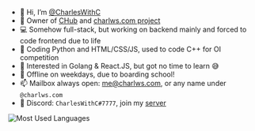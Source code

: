 - 👋 Hi, I’m [@CharlesWithC](https://github.com/CharlesWithC)
- 🚚 Owner of [CHub](https://drivershub.charlws.com) and [charlws.com project](https://charlws.com)
- 💻 Somehow full-stack, but working on backend mainly and forced to code frontend due to life
- 🐍 Coding Python and HTML/CSS/JS, used to code C++ for OI competition
- 🌱 Interested in Golang & React.JS, but got no time to learn 😅
- 👀 Offline on weekdays, due to boarding school!
- 📫 Mailbox always open: [me@charlws.com](mailto:me@charlws.com), or any name under `@charlws.com`
- 📃 Discord: `CharlesWithC#7777`, join my [server](https://discord.gg/wNTaaBZ5qd)

![Most Used Languages](https://github-readme-stats.vercel.app/api/top-langs/?username=CharlesWithC)
